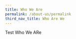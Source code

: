 ```yaml
---
title: Who We Are
permalink: /about-us/permalink
third_nav_title: Who Are We
---
```

Test Who We ARe